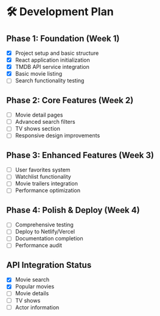 # 🛠 Development Plan

## Phase 1: Foundation (Week 1)
- [x] Project setup and basic structure
- [x] React application initialization
- [x] TMDB API service integration
- [x] Basic movie listing
- [ ] Search functionality testing

## Phase 2: Core Features (Week 2)
- [ ] Movie detail pages
- [ ] Advanced search filters
- [ ] TV shows section
- [ ] Responsive design improvements

## Phase 3: Enhanced Features (Week 3)
- [ ] User favorites system
- [ ] Watchlist functionality
- [ ] Movie trailers integration
- [ ] Performance optimization

## Phase 4: Polish & Deploy (Week 4)
- [ ] Comprehensive testing
- [ ] Deploy to Netlify/Vercel
- [ ] Documentation completion
- [ ] Performance audit

## API Integration Status
- [x] Movie search
- [x] Popular movies
- [ ] Movie details
- [ ] TV shows
- [ ] Actor information
